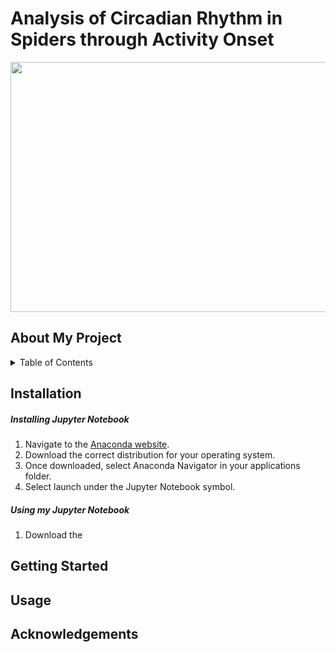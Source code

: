 # Analysis of Circadian Rhythm in Spiders through Activity Onset
<p align="center">
  <img src="https://user-images.githubusercontent.com/106093318/179773433-b6740bc9-706b-4f93-8075-0b6da6695b31.png" width="800" height="400" />
</p>

## About My Project

<!-- TABLE OF CONTENTS -->
<details>
  <summary>Table of Contents</summary>
  <ol>
    <li><a href="#Installation">Installation</a></li>
    <li><a href="#Getting-Started">Getting Started</a></li>
    <li><a href="#Usage">Usage</a></li>
    <li><a href="#Acknowledgements">Acknowledgements</a></li>
</details>

## Installation <a name="Installation"></a>
##### Installing Jupyter Notebook
  1. Navigate to the [Anaconda website](https://www.anaconda.com/products/distribution).
  2. Download the correct distribution for your operating system.
  3. Once downloaded, select Anaconda Navigator in your applications folder.
  4. Select launch under the Jupyter Notebook symbol.
  
##### Using my Jupyter Notebook
  1. Download the 
## Getting Started <a name="Getting_Started"></a>

## Usage <a name="Usage"></a>

## Acknowledgements <a name="Acknowledgements"></a>
